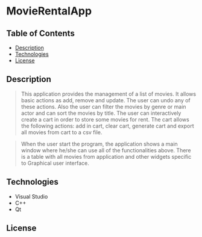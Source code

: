# MovieRentalApp


## Table of Contents  
- [Description](#description)
- [Technologies](#technologies)
- [License](#license)

## Description 

>This application provides the management of a list of movies. It allows basic actions as add, remove and update. The user can undo any of these actions. 
Also the user can filter the movies by genre or main actor and can sort the movies by title. The user can interactively create a cart in order to store some movies for rent. The cart allows the following actions: add in cart, clear cart, generate cart and export all movies from cart to a csv file.

>When the user start the program, the application shows a main window where he/she can use all of the functionalities above. There is a table with all movies from application and other widgets specific to Graphical user interface. 

## Technologies

- Visual Studio
- C++
- Qt

## License 

